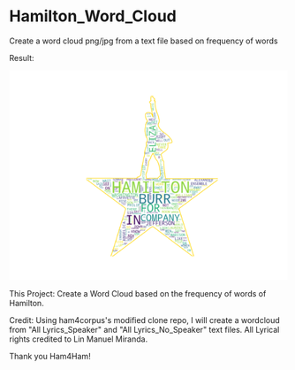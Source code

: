# Hamilton_Word_Cloud
Create a word cloud png/jpg from a text file based on frequency of words

Result:

![alt text](https://github.com/raksalim/Hamilton_ham4corpus/blob/master/Generated_Image.png?raw=true)





This Project:
Create a Word Cloud based on the frequency of words of Hamilton.

Credit:
Using ham4corpus's modified clone repo, I will create a wordcloud from "All Lyrics_Speaker" and "All Lyrics_No_Speaker" 
text files. All Lyrical rights credited to Lin Manuel Miranda.

Thank you Ham4Ham!
